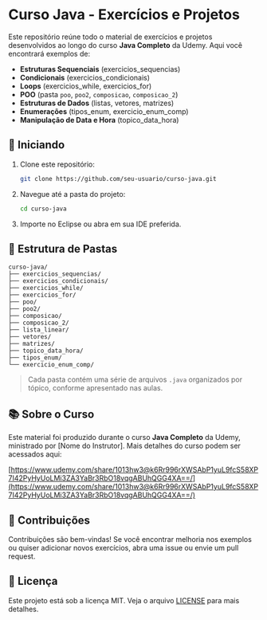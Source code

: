 # Curso Java - Exercícios e Projetos

Este repositório reúne todo o material de exercícios e projetos desenvolvidos ao longo do curso **Java Completo** da Udemy. Aqui você encontrará exemplos de:

- **Estruturas Sequenciais** (exercicios\_sequencias)
- **Condicionais** (exercicios\_condicionais)
- **Loops** (exercicios\_while, exercicios\_for)
- **POO** (pasta `poo`, `poo2`, `composicao`, `composicao_2`)
- **Estruturas de Dados** (listas, vetores, matrizes)
- **Enumerações** (tipos\_enum, exercicio\_enum\_comp)
- **Manipulação de Data e Hora** (topico\_data\_hora)

## 🚀 Iniciando

1. Clone este repositório:

   ```bash
   git clone https://github.com/seu-usuario/curso-java.git
   ```

2. Navegue até a pasta do projeto:

   ```bash
   cd curso-java
   ```

3. Importe no Eclipse ou abra em sua IDE preferida.

## 📁 Estrutura de Pastas

```text
curso-java/
├── exercicios_sequencias/
├── exercicios_condicionais/
├── exercicios_while/
├── exercicios_for/
├── poo/
├── poo2/
├── composicao/
├── composicao_2/
├── lista_linear/
├── vetores/
├── matrizes/
├── topico_data_hora/
├── tipos_enum/
└── exercicio_enum_comp/
```

> Cada pasta contém uma série de arquivos `.java` organizados por tópico, conforme apresentado nas aulas.

## 📚 Sobre o Curso

Este material foi produzido durante o curso **Java Completo** da Udemy, ministrado por [Nome do Instrutor]. Mais detalhes do curso podem ser acessados aqui:

[https://www.udemy.com/share/1013hw3@k6Rr996rXWSAbP1yuL9fcS58XP7I42PyHyUoLMi3ZA3YaBr3RbO18vqgABUhQGG4XA==/](https://www.udemy.com/share/1013hw3@k6Rr996rXWSAbP1yuL9fcS58XP7I42PyHyUoLMi3ZA3YaBr3RbO18vqgABUhQGG4XA==/)

## 📝 Contribuições

Contribuições são bem-vindas! Se você encontrar melhoria nos exemplos ou quiser adicionar novos exercícios, abra uma issue ou envie um pull request.

## 📜 Licença

Este projeto está sob a licença MIT. Veja o arquivo [LICENSE](LICENSE) para mais detalhes.


